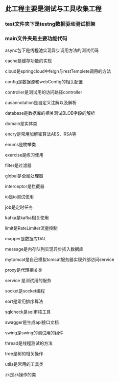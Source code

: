 ## 此工程主要是测试与工具收集工程

### test文件夹下是testng数据驱动测试框架

### main文件夹是主要功能代码

async包下是线程池实现异步调用方法的测试代码

cache是缓存功能的实现

cloud是springcloud中feign与restTemplete调用的方法

config是数据源和webConfig的相关配置

controller是测试用的访问路径controller

cusannotation是自定义注解以及解析

database是数据库的相关测试BLOB字段的解析

domain是实体类

encry是常用加解密算法AES、RSA等

enums是枚举类

exercise是练习使用

filter是过滤器

global是全局处理器

interceptor是拦截器

io是io测试使用

job是定时任务

kafka是kafka相关使用

limit是RateLimiter流量控制

mapper是数据库DAL

message是内存队列实现异步插入数据库

mytomcat是自己模拟tomcat服务器实现外部访问service

proxy是代理相关类

service 是测试用的服务

socket是socket编程

sort是常用排序算法

sqlcheck是sql审核工具

swagger是生成api接口文档

swing是swing的测试用的组件

thread是线程测试的方法

tree是树的相关操作

utils是常用的工具类

zk是zk操作的类